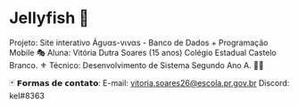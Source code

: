 # Jellyfish 🎐

Projeto: Site interativo Ágυαѕ-νιναѕ - Banco de Dados + Programação Mobile
🎭 Aluna: Vitória Dutra Soares (15 anos)
Colégio Estadual Castelo Branco. ⚜
Técnico: Desenvolvimento de Sistema Segundo Ano A. 👨‍💻

🃏 𝗙𝗼𝗿𝗺𝗮𝘀 𝗱𝗲 𝗰𝗼𝗻𝘁𝗮𝘁𝗼:
E-mail: vitoria.soares26@escola.pr.gov.br
Discord: keI#8363
